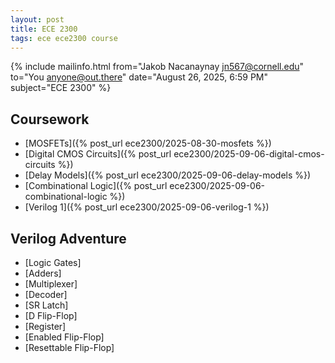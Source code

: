 ```yaml
---
layout: post
title: ECE 2300
tags: ece ece2300 course
---
```


{% include mailinfo.html from="Jakob Nacanaynay <jn567@cornell.edu>" to="You <anyone@out.there>" date="August 26, 2025, 6:59 PM" subject="ECE 2300" %}

## Coursework

- [MOSFETs]({% post_url ece2300/2025-08-30-mosfets %})
- [Digital CMOS Circuits]({% post_url ece2300/2025-09-06-digital-cmos-circuits %})
- [Delay Models]({% post_url ece2300/2025-09-06-delay-models %})
- [Combinational Logic]({% post_url ece2300/2025-09-06-combinational-logic %})
- [Verilog 1]({% post_url ece2300/2025-09-06-verilog-1 %})

## Verilog Adventure

- [Logic Gates]
- [Adders]
- [Multiplexer]
- [Decoder]
- [SR Latch]
- [D Flip-Flop]
- [Register]
- [Enabled Flip-Flop]
- [Resettable Flip-Flop]
